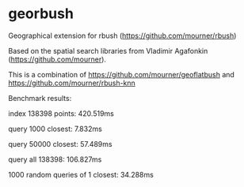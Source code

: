 # georbush
Geographical extension for rbush (https://github.com/mourner/rbush)

Based on the spatial search libraries from Vladimir Agafonkin (https://github.com/mourner).

This is a combination of https://github.com/mourner/geoflatbush and https://github.com/mourner/rbush-knn


Benchmark results:

index 138398 points: 420.519ms

query 1000 closest: 7.832ms

query 50000 closest: 57.489ms

query all 138398: 106.827ms

1000 random queries of 1 closest: 34.288ms


